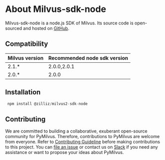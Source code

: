 # About Milvus-sdk-node

Milvus-sdk-node is a node.js SDK of Milvus. Its source code is open-sourced and hosted on [GitHub](https://github.com/milvus-io/milvus-sdk-node).

## Compatibility

| Milvus version | Recommended node sdk version |
| -------------- | ---------------------------- |
| 2.1.\*         | 2.0.0,2.0.1                  |
| 2.0.\*         | 2.0.0                        |

## Installation

```javascript
 npm install @zilliz/milvus2-sdk-node
```

## Contributing

We are committed to building a collaborative, exuberant open-source community for PyMilvus. Therefore, contributions to PyMilvus are welcome from everyone. Refer to [Contributing Guideline](https://github.com/milvus-io/milvus-sdk-node/blob/master/CONTRIBUTING.md) before making contributions to this project. You can [file an issue](https://github.com/milvus-io/milvus-sdk-node/issues/new/choose) or contact us on [Slack](https://github.com/milvus-io/milvus-sdk-node#readme) if you need any assistance or want to propose your ideas about PyMilvus.
